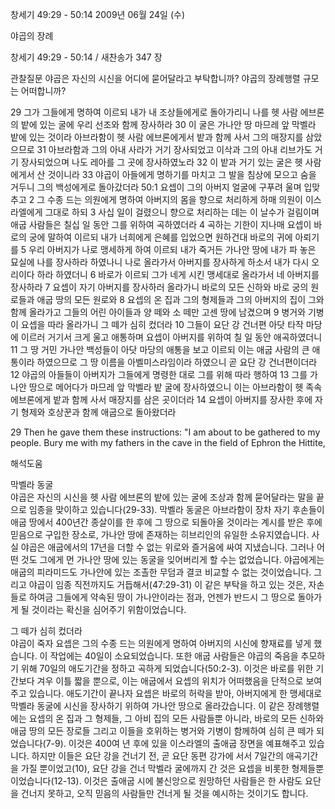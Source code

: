 창세기 49:29 - 50:14 
2009년 06월 24일 (수)

야곱의 장례



창세기 49:29 - 50:14 / 새찬송가 347 장


관찰질문
야곱은 자신의 시신을 어디에 묻어달라고 부탁합니까?
야곱의 장례행렬 규모는 어떠합니까?

29 그가 그들에게 명하여 이르되 내가 내 조상들에게로 돌아가리니 나를 헷 사람 에브론의 밭에 있는 굴에 우리 선조와 함께 장사하라 30 이 굴은 가나안 땅 마므레 앞 막벨라 밭에 있는 것이라 아브라함이 헷 사람 에브론에게서 밭과 함께 사서 그의 매장지를 삼았으므로 31 아브라함과 그의 아내 사라가 거기 장사되었고 이삭과 그의 아내 리브가도 거기 장사되었으며 나도 레아를 그 곳에 장사하였노라 32 이 밭과 거기 있는 굴은 헷 사람에게서 산 것이니라 33 야곱이 아들에게 명하기를 마치고 그 발을 침상에 모으고 숨을 거두니 그의 백성에게로 돌아갔더라 50:1 요셉이 그의 아버지 얼굴에 구푸려 울며 입맞추고 2 그 수종 드는 의원에게 명하여 아버지의 몸을 향으로 처리하게 하매 의원이 이스라엘에게 그대로 하되 3 사십 일이 걸렸으니 향으로 처리하는 데는 이 날수가 걸림이며 애굽 사람들은 칠십 일 동안 그를 위하여 곡하였더라 4 곡하는 기한이 지나매 요셉이 바로의 궁에 말하여 이르되 내가 너희에게 은혜를 입었으면 원하건대 바로의 귀에 아뢰기를 5 우리 아버지가 나로 맹세하게 하여 이르되 내가 죽거든 가나안 땅에 내가 파 놓은 묘실에 나를 장사하라 하였나니 나로 올라가서 아버지를 장사하게 하소서 내가 다시 오리이다 하라 하였더니 6 바로가 이르되 그가 네게 시킨 맹세대로 올라가서 네 아버지를 장사하라 7 요셉이 자기 아버지를 장사하러 올라가니 바로의 모든 신하와 바로 궁의 원로들과 애굽 땅의 모든 원로와 8 요셉의 온 집과 그의 형제들과 그의 아버지의 집이 그와 함께 올라가고 그들의 어린 아이들과 양 떼와 소 떼만 고센 땅에 남겼으며 9 병거와 기병이 요셉을 따라 올라가니 그 떼가 심히 컸더라 10 그들이 요단 강 건너편 아닷 타작 마당에 이르러 거기서 크게 울고 애통하며 요셉이 아버지를 위하여 칠 일 동안 애곡하였더니 11 그 땅 거민 가나안 백성들이 아닷 마당의 애통을 보고 이르되 이는 애굽 사람의 큰 애통이라 하였으므로 그 땅 이름을 아벨미스라임이라 하였으니 곧 요단 강 건너편이더라 12 야곱의 아들들이 아버지가 그들에게 명령한 대로 그를 위해 따라 행하여 13 그를 가나안 땅으로 메어다가 마므레 앞 막벨라 밭 굴에 장사하였으니 이는 아브라함이 헷 족속 에브론에게 밭과 함께 사서 매장지를 삼은 곳이더라 14 요셉이 아버지를 장사한 후에 자기 형제와 호상꾼과 함께 애굽으로 돌아왔더라  

29 Then he gave them these instructions: "I am about to be gathered to my people. Bury me with my fathers in the cave in the field of Ephron the Hittite,

해석도움





막벨라 동굴  
야곱은 자신의 시신을 헷 사람 에브론의 밭에 있는 굴에 조상과 함께 묻어달라는 말을 끝으로 임종을 맞이하고 있습니다(29-33). 막벨라 동굴은 아브라함이 장차 자기 후손들이 애굽 땅에서 400년간 종살이를 한 후에 그 땅으로 되돌아올 것이라는 계시를 받은 후에 믿음으로 구입한 장소로, 가나안 땅에 존재하는 히브리인의 유일한 소유지였습니다. 사실 야곱은 애굽에서의 17년을 더할 수 없는 위로와 즐거움에 싸여 지냈습니다. 그러나 어떤 것도 그에게 먼 가나안 땅에 있는 동굴을 잊어버리게 할 수는 없었습니다. 야곱에게는 애굽의 피라미드도 가나안에 있는 조촐한 무덤과 결코 비교할 수 없는 것이었습니다. 그리고 야곱이 임종 직전까지도 거듭해서(47:29-31) 이 같은 부탁을 하고 있는 것은, 자손들로 하여금 그들에게 약속된 땅이 가나안이라는 점과, 언젠가 반드시 그 땅으로 돌아가게 될 것이라는 확신을 심어주기 위함이었습니다.            

그 떼가 심히 컸더라  
야곱이 죽자 요셉은 그의 수종 드는 의원에게 명하여 아버지의 시신에 향재료를 넣게 했습니다. 이 작업에는 40일이 소요되었습니다. 또한 애굽 사람들은 야곱의 죽음을 추모하기 위해 70일의 애도기간을 정하고 곡하게 되었습니다(50:2-3). 이것은 바로를 위한 기간보다 겨우 이틀 짧을 뿐으로, 이는 애굽에서 요셉의 위치가 어떠했음을 단적으로 보여주고 있습니다. 애도기간이 끝나자 요셉은 바로의 허락을 받아, 아버지에게 한 맹세대로 막벨라 동굴에 시신을 장사하기 위하여 가나안 땅으로 올라갔습니다. 이 같은 장례행렬에는 요셉의 온 집과 그 형제들, 그 아비 집의 모든 사람들뿐 아니라, 바로의 모든 신하와 애굽 땅의 모든 장로들 그리고 이들을 호위하는 병거와 기병이 함께하여 심히 큰 떼가 되었습니다(7-9). 이것은 400여 년 후에 있을 이스라엘의 출애굽 장면을 예표해주고 있습니다. 하지만 이들은 요단 강을 건너기 전, 곧 요단 동편 강가에 서서 7일간의 애곡기간을 가질 뿐이었고(10), 요단 강을 건너 막벨라 굴에까지 간 것은 요셉을 비롯한 형제들뿐이었습니다(12-13). 이것은 출애굽 시에 불신앙으로 원망하던 사람들은 한 사람도 요단을 건너지 못하고, 오직 믿음의 사람들만 건너게 될 것을 예시하는 것이기도 합니다.
